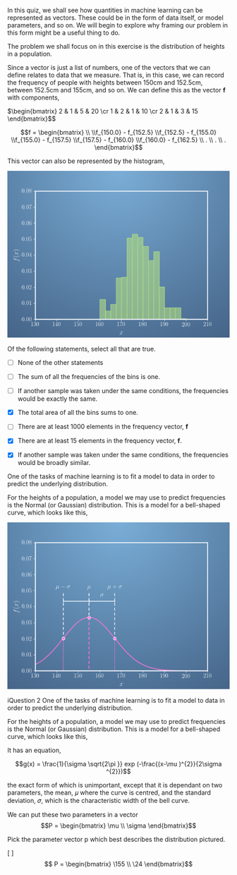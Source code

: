 In this quiz, we shall see how quantities in machine learning can be represented as vectors. These could be in the form of data itself, or model parameters, and so on. We will begin to explore why framing our problem in this form might be a useful thing to do.

The problem we shall focus on in this exercise is the distribution of heights in a population.

Since a vector is just a list of numbers, one of the vectors that we can define relates to data that we measure. That is, in this case, we can record the frequency of people with heights between 150cm and 152.5cm, between 152.5cm and 155cm, and so on. We can define this as the vector 
**f** with components,  

$\begin{bmatrix} 2 & 1 & 5 & 20 \cr 1 & 2 & 1 & 10 \cr 2 & 1 & 3 & 15 \end{bmatrix}$$

$$f = \begin{bmatrix}
\\ 
\\f_{150.0} - f_{152.5}
\\f_{152.5} - f_{155.0} 
\\f_{155.0} - f_{157.5} 
\\f_{157.5} - f_{160.0} 
\\f_{160.0} - f_{162.5}  
\\ .
\\ .
\\ .
\end{bmatrix}$$  

This vector can also be represented by the histogram,

![missing](images/image_histogram.png)  


Of the following statements, select all that are true.

- [ ] None of the other statements
- [ ] The sum of all the frequencies of the bins is one.
- [ ] If another sample was taken under the same conditions, the frequencies would be exactly the same.
- [x] The total area of all the bins sums to one.
- [ ] There are at least 1000 elements in the frequency vector, **f**
- [x] There are at least 15 elements in the frequency vector, **f**.
- [x] If another sample was taken under the same conditions, the frequencies would be broadly similar.  
  
  
One of the tasks of machine learning is to fit a model to data in order to predict the underlying distribution.

For the heights of a population, a model we may use to predict frequencies is the Normal (or Gaussian) distribution. This is a model for a bell-shaped curve, which looks like this,  
  
![missing](images/fit_model.png)  

iQuestion 2
One of the tasks of machine learning is to fit a model to data in order to predict the underlying distribution.

For the heights of a population, a model we may use to predict frequencies is the Normal (or Gaussian) distribution. This is a model for a bell-shaped curve, which looks like this,

It has an equation,  

$$g(x) = \frac{1}{\sigma \sqrt{2\pi }} exp (-\frac{(x-\mu )^{2}}{2\sigma ^{2}})$$  
  
the exact form of which is unimportant, except that it is dependant on two parameters, the mean, 𝜇 where the curve is centred, and the standard deviation, 𝜎,   which is the characteristic width of the bell curve.  

We can put these two parameters in a vector $$P = \begin{bmatrix}
\mu \\ \sigma 
\end{bmatrix}$$

Pick the parameter vector  p which best describes the distribution pictured.

[ ] $$ P = \begin{bmatrix}
\155 \\ \24 
\end{bmatrix}$$


